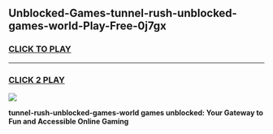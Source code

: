 
## Unblocked-Games-tunnel-rush-unblocked-games-world-Play-Free-0j7gx
<h3>
<a href="https://premium76.site?title=tunnel-rush-unblocked-games-world&ref=10A">CLICK TO PLAY</a></h3>
<hr>

<h3>
<a href="https://premium76.site?title=tunnel-rush-unblocked-games-world&ref=10A">CLICK 2 PLAY</a>
  
</h3>

<a href="https://premium76.site?title=tunnel-rush-unblocked-games-world&ref=10A"><img src="https://clearcache.store/games.png"></a>


**tunnel-rush-unblocked-games-world games unblocked: Your Gateway to Fun and Accessible Online Gaming**

